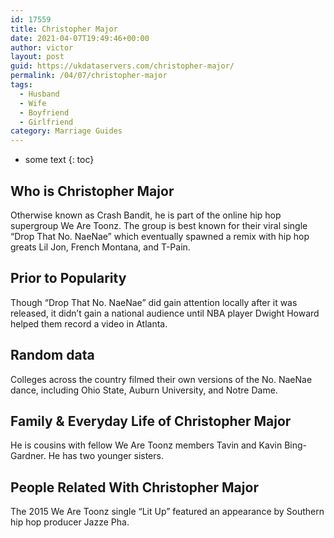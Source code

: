 ```yaml
---
id: 17559
title: Christopher Major
date: 2021-04-07T19:49:46+00:00
author: victor
layout: post
guid: https://ukdataservers.com/christopher-major/
permalink: /04/07/christopher-major
tags:
  - Husband
  - Wife
  - Boyfriend
  - Girlfriend
category: Marriage Guides
---
```


* some text
{: toc}


## Who is Christopher Major



Otherwise known as Crash Bandit, he is part of the online hip hop supergroup We Are Toonz. The group is best known for their viral single &#8220;Drop That No. NaeNae&#8221; which eventually spawned a remix with hip hop greats Lil Jon, French Montana, and T-Pain.

                
                
                
## Prior to Popularity



Though &#8220;Drop That No. NaeNae&#8221; did gain attention locally after it was released, it didn&#8217;t gain a national audience until NBA player Dwight Howard helped them record a video in Atlanta.

                
                
                
## Random data



Colleges across the country filmed their own versions of the No. NaeNae dance, including Ohio State, Auburn University, and Notre Dame.

                
                
                
## Family & Everyday Life of Christopher Major



He is cousins with fellow We Are Toonz members Tavin and Kavin Bing-Gardner. He has two younger sisters.

                
                
                
## People Related With Christopher Major



The 2015 We Are Toonz single &#8220;Lit Up&#8221; featured an appearance by Southern hip hop producer Jazze Pha.

                
              
            
          
          
          